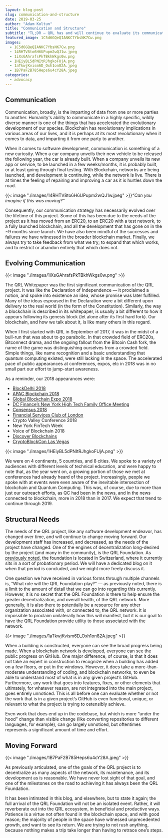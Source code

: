 ```yaml
---
layout: blog-post
slug: communication-and-structure
date: 2019-03-25
author: "Adam Koltun"
title: "Communication and Structure"
subtitle: "TL;DR — QRL has and will continue to evaluate its communication strategy and overall structure to best address the needs of the project as they continue to evolve."
featured_image: 1C5d6GQeQIANKC7YbsNK7Cw.png
images:
  - 1C5d6GQeQIANKC7YbsNK7Cw.png
  - 14RHTV8to6H6UPupm2wQJ1w.jpeg
  - 1iXsGAhrafsPkTBkhWkgs0w.png
  - 1HEiyBL5dPNItRJhgkoFUjA.png
  - 1aTkwjKvism6D_Oxh1on82A.jpeg
  - 1B7PaF2B785Heps6u4cY28A.jpeg
categories:
  - advocacy
---
```


## Communication

Communication, broadly, is the imparting of data from one or more parties to another. Humanity's ability to communicate in a highly specific, wildly diverse manner is one of the things that has accelerated the evolutionary development of our species. Blockchain has revolutionary implications in various areas of our lives, and it is perhaps at its most revolutionary when it comes to data, and imparting it from one party to another.

When it comes to software development, communication is something of a new curiosity. When a car company unveils their new vehicle to be released the following year, the car is already built. When a company unveils its new app or service, to be launched in a few weeks/months, it is probably built, or at least going through final testing. With Blockchain, networks are being launched, and development is continuing, while the network is live. There is at times the feeling of repairing and improving a car as it is hurtles down the road.

{{< image "./images/14RHTV8to6H6UPupm2wQJ1w.jpeg" >}}*“Can you imagine if this was moving?”*

Consequently, our communication strategy has necessarily evolved over the lifetime of this project. Some of this has been due to the needs of the project as it has moved from an ERC20, to an ERC20 with a test network, to a fully launched blockchain, and all the development that has gone on in the \~9 months since launch. We have also been mindful of the successes and failures we have witnessed in the broader blockchain market. Finally, we always try to take feedback from what we try; to expand that which works, and to restrict or abandon entirely that which does not.

## Evolving Communication

{{< image "./images/1iXsGAhrafsPkTBkhWkgs0w.png" >}}

The QRL Whitepaper was the first significant communication of the QRL project. It was like the Declaration of Independence — it proclaimed a notion, and spoke into existence an idea, whose promise was later fulfilled. Many of the ideas espoused in the Declaration were a bit different upon delivery to the real world (in the form of the Constitution). Similarly, the way a blockchain is described in its whitepaper, is usually a bit different to how it appears following its genesis block (let alone after its first hard fork). Our blockchain, and how we talk about it, is like many others in this regard.

When I first started with QRL in September of 2017, it was in the midst of a bull-run that was about to go parabolic. In that crowded field of ERC20s, Bitconnect drama, and the ongoing fallout from the Bitcoin Cash fork, the name of the game was distinguishing ourselves from a crowded field. Simple things, like name recognition and a basic understanding that quantum computing existed, were still lacking in the space. The accelerated pace of public appearances at conferences, expos, etc in 2018 was in no small part our effort to jump-start awareness.

As a reminder, our 2018 appearances were:

* [BlockDelhi 2018](/blog/event-blockdelhi-conference-february-21st)
* [APAC Blockchain 2018](/blog/apac-blockchain-conference-2018)
* [Global Blockchain Expo 2018](/blog/global-blockchain-expo-2018-next-week)
* [DC Finance’s New York High Tech Family Office Meeting](/blog/reflecting-on-dc-finances-high-tech-family-office-meetings)
* [Consensus 2018](/blog/consensus-conference-next-week)
* [Financial Services Club of London](/blog/reflecting-on-my-evening-with-the-financial-services-club-in-london)
* Crypto Valley Conference 2018
* New York FinTech Week
* Voice of Blockchain 2018
* [Discover Blockchains](/blog/discover-blockchains-conference-next-week)
* [CryptoBlockCon Las Vegas](/blog/crypto-block-conference-this-week)

{{< image "./images/1HEiyBL5dPNItRJhgkoFUjA.png" >}}

We were on 4 continents, 5 countries, and 8 cities. We spoke to a variety of audiences with different levels of technical education, and were happy to note that, as the year went on, a growing portion of those we met at conferences had already heard of the project. Increasingly, people we spoke with at events were even aware of the inevitable intersection of blockchain and Quantum Computing. This was, of course, due to more than just our outreach efforts, as QC had been in the news, and in the news connected to blockchain, more in 2018 than in 2017. We expect that trend to continue through 2019.

## Structural Needs

The needs of the QRL project, like any software development endeavor, has changed over time, and will continue to change moving forward. Our development staff has increased, and decreased, as the needs of the project have changed. One of the engines of decentralization long-desired by the project (and many in the community), is the QRL Foundation. As [previously noted](/blog/last-week-in-qrl-january-29-february-4-2019), the foundation is located in Switzerland, where it currently sits in a sort of probationary period. We will have a dedicated blog on it when that period is concluded, and we might more freely discuss it.

One question we have received in various forms through multiple channels is, “What role will the QRL Foundation play?” — as previously noted, there is a limit to the amount of detail that we can go into regarding this currently. However, it is no secret that the QRL Foundation is there to help ensure the greater decentralization, and overall health, of the QRL network. More generally, it is also there to potentially be a resource for any other organization associated with, or connected to, the QRL network. It is impossible to proclaim unilaterally how this will manifest, but it is our goal to have the QRL Foundation provide utility to those associated with the network.

{{< image "./images/1aTkwjKvism6D_Oxh1on82A.jpeg" >}}

When a building is constructed, everyone can see the broad progress being made. When a blockchain network is developed, everyone can see the public progress on GitHub. One major difference, of course, is that it does not take an expert in construction to recognize when a building has added on a few floors, or put in the windows. However, it does take a more-than-moderate understanding of coding, and blockchain networks, to even be able to understand most of what is in any given project’s GitHub. Furthermore, any work that goes into features, fixes, or other elements that ultimately, for whatever reason, are not integrated into the main project, goes entirely unnoticed. This is all before one can evaluate whether or not the work that is in a given project’s GitHub is even functional, unique, or relevant to what the project is trying to ostensibly achieve.

Even work that does end up in the codebase, but which is more “under the hood” change than visible change (like converting repositories to different languages, for example), can go largely unnoticed, but oftentimes represents a significant amount of time and effort.

## Moving Forward

{{< image "./images/1B7PaF2B785Heps6u4cY28A.jpeg" >}}

As previously articulated, one of the goals of the QRL project is to decentralize as many aspects of the network, its maintenance, and its development as is reasonable. We have never lost sight of that goal, and one of the milestones on the road to achieving it has always been the QRL Foundation.

It has been intimated in this blog, and elsewhere, but to state it again; the full arrival of the QRL Foundation will not be an isolated event. Rather, it will reverberate out into the QRL ecosystem, in beneficial and productive ways. Patience is a virtue not often found in the blockchain space, and with good reason; the majority of people in the space have witnessed unprecedented growth, and want to see its return. We are trying to not rush anything, because nothing makes a trip take longer than having to retrace one’s steps.